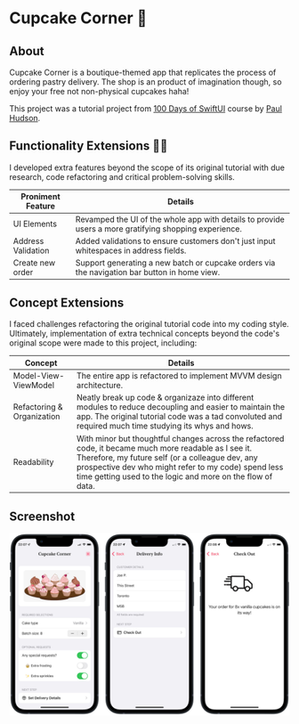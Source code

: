 #  Cupcake Corner 🧁

## About
Cupcake Corner is a boutique-themed app that replicates the process of ordering pastry delivery. The shop is an product of imagination though, so enjoy your free not non-physical cupcakes haha!

This project was a tutorial project from [100 Days of SwiftUI](https://www.hackingwithswift.com/100/swiftui) course by [Paul Hudson](https://twitter.com/twostraws).

## Functionality Extensions 👨‍💻
I developed extra features beyond the scope of its original tutorial with due research, code refactoring and critical problem-solving skills.
<table>
	<thead>
		<tr>
			<th>Proniment Feature</th>
			<th>Details</th>
		</tr>
	</thead>
	<tbody>
		<tr>
			<td>UI Elements</td>
			<td>Revamped the UI of the whole app with details to provide users a more gratifying shopping experience.</td>
		</tr>
		<tr>
			<td>Address Validation</td>
			<td>
			Added validations to ensure customers don't just input whitespaces in address fields.
			</td>
		</tr>
		<tr>
			<td>Create new order</td>
			<td>Support generating a new batch or cupcake orders via the navigation bar button in home view.</td>
		</tr>
	</tbody>
</table>


## Concept Extensions
I faced challenges refactoring the original tutorial code into my coding style. Ultimately, implementation of extra technical concepts beyond the code's original scope were made to this project, including:
<table>
	<thead>
		<tr>
			<th>Concept</th>
			<th>Details</th>
		</tr>
	</thead>
	<tbody>
		<tr>
			<td>Model-View-ViewModel</td>
			<td>The entire app is refactored to implement MVVM design architecture.</td>
		</tr>
		<tr>
			<td>Refactoring & Organization</td>
			<td>Neatly break up code & organizaze into different modules to reduce decoupling and easier to maintain the app. The original tutorial code was a tad convoluted and required much time studying its whys and hows.</td>
		</tr>
		<tr>
			<td>Readability</td>
			<td>With minor but thoughtful changes across the refactored code, it became much more readable as I see it. Therefore, my future self (or a colleague dev, any prospective dev who might refer to my code) spend less time getting used to the logic and more on the flow of data.</td>
		</tr>
	</tbody>
</table>

## Screenshot
![screenshot](screenshots/screenshot.png)